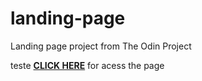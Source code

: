 # landing-page
Landing page project from The Odin Project

<a>teste</a>
[**CLICK HERE**](https://pedrorub1.github.io/landing-page/) for acess the page

